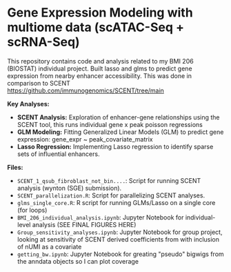 # Gene Expression Modeling with multiome data (scATAC-Seq + scRNA-Seq)

This repository contains code and analysis related to my BMI 206 (BIOSTAT) individual project. Built lasso and glms to predict gene expression
from nearby enhancer accessibility. This was done in comparison to SCENT https://github.com/immunogenomics/SCENT/tree/main 

**Key Analyses:**

* **SCENT Analysis:** Exploration of enhancer-gene relationships using the SCENT tool, this runs individual gene x peak poisson regressions
* **GLM Modeling:** Fitting Generalized Linear Models (GLM) to predict gene expression: gene_expr ~ peak_covariate_matrix
* **Lasso Regression:** Implementing Lasso regression to identify sparse sets of influential enhancers.

**Files:**

* `SCENT_1_qsub_fibroblast_not_bin....`: Script for running SCENT analysis (wynton (SGE) submission).
* `SCENT_parallelization.R`: Script for parallelizing SCENT analyses.
* `glms_single_core.R`: R script for running GLMs/Lasso on a single core (for loops)
* `BMI_206_individual_analysis.ipynb`: Jupyter Notebook for individual-level analysis (SEE FINAL FIGURES HERE)
* `Group_sensitivity_analyses.ipynb`: Jupyter Notebook for group project, looking at sensitivity of SCENT derived coefficients from with
  inclusion of nUMI as a covariate
* `getting_bw.ipynb`: Jupyter Notebook for greating "pseudo" bigwigs from the anndata objects so I can plot coverage
